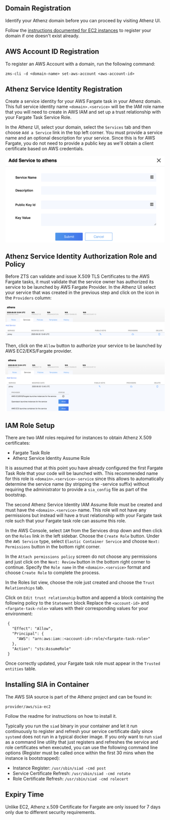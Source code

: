 ## Domain Registration

Identify your Athenz domain before you can proceed by visiting Athenz UI.

Follow the [instructions documented for EC2 instances](service_x509_credentials_aws.md#domain-registration) to register your domain if one doesn't exist already.

## AWS Account ID Registration

To register an AWS Account with a domain, run the following command:
```
zms-cli -d <domain-name> set-aws-account <aws-account-id>
```

## Athenz Service Identity Registration

Create a service identity for your AWS Fargate task in your Athenz domain. This full service identity name `<domain>.<service>` will be the IAM role name that you will need to create in AWS IAM and set up a trust relationship with your Fargate Task Service Role.

In the Athenz UI, select your domain, select the `Services` tab and then choose `Add a Service`  link in the top left corner. You must provide a service name and an optional description for your service. Since this is for AWS Fargate, you do not need to provide a public key as we'll obtain a client certificate based on AWS credentials.

![Service Identity Registration](images/aws-service-register.png)

## Athenz Service Identity Authorization Role and Policy

Before ZTS can validate and issue X.509 TLS Certificates to the AWS Fargate tasks, it must validate that the service owner has authorized its service to be launched by AWS Fargate Provider. In the Athenz UI select your service that was created in the previous step and click on the icon in the `Providers` column:

![Service Identity Authorization_1](images/aws-service-authorize.png)

Then, click on the `Allow` button to authorize your service to be launched by AWS EC2/EKS/Fargate provider.

![Service Identity Authorization_2](images/aws-service-authorize-2.png)

## IAM Role Setup

There are two IAM roles required for instances to obtain Athenz X.509 certificates:

- Fargate Task Role
- Athenz Service Identity Assume Role

It is assumed that at this point you have already configured the first Fargate Task Role that your code will be launched with. This recommended name for this role is `<domain>.<service>-service` since this allows to automatically determine the service name (by stripping the -service suffix) without requiring the administrator to provide a `sia_config` file as part of the bootstrap.

The second Athenz Service Identity IAM Assume Role must be created and must have the `<domain>.<service>` name. This role will not have any permissions but instead will have a trust relationship with your Fargate task role such that your Fargate task role can assume this role.

In the AWS Console, select `IAM` from the Services drop down and then click on the `Roles` link in the left sidebar. Choose the `Create Role` button. Under the `AWS Service` type, select `Elastic Container Service` and choose `Next: Permissions` button in the bottom right corner.

In the `Attach permissions policy` screen do not choose any permissions and just click on the `Next: Review` button in the bottom right corner to continue. Specify the `Role name` in the `<domain>.<service>` format and choose `Create Role` to complete the process.

In the Roles list view, choose the role just created and choose the `Trust Relationships` tab.

Click on `Edit trust relationship` button and append a block containing the following policy to the `Statement` block Replace the `<account-id>` and `<fargate-task-role>` values with their corresponding values for your environment:

```
 {
   "Effect": "Allow",
   "Principal": {
     "AWS": "arn:aws:iam::<account-id>:role/<fargate-task-role>"
   },
   "Action": "sts:AssumeRole"
 }
```

Once correctly updated, your Fargate task role must appear in the `Trusted entities` table.

## Installing SIA in Container

The AWS SIA source is part of the Athenz project and can be found in:
```
provider/aws/sia-ec2
``` 
Follow the readme for instructions on how to install it.

Typically you run the `siad` binary in your container and let it run continuously to register and refresh your service certificate daily
since `systemd` does not run in a typical docker image. If you only want to run `siad` as a command line
utility that just registers and refreshes the service and role certificates when executed, you can use the following
command line options (Register must be called once within the first 30 mins when the instance is bootstrapped):

- Instance Register: `/usr/sbin/siad -cmd post`
- Service Certificate Refresh: `/usr/sbin/siad -cmd rotate`
- Role Certificate Refresh: `/usr/sbin/siad -cmd rolecert`

## Expiry Time

Unlike EC2, Athenz x.509 Certificate for Fargate are only issued for 7 days only due to different security requirements.
